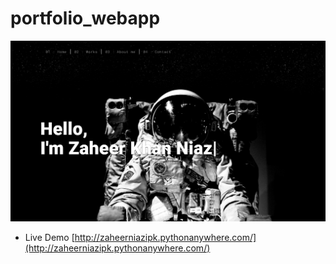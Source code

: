 # portfolio_webapp

<p align-content="center" width="100%">
  <a href="http://zaheerniazipk.pythonanywhere.com/">
  <img src="https://github.com/zaheerniazipk/portfolio_webapp/blob/main/Cover.png" >
   </a>

</p>

- Live Demo [http://zaheerniazipk.pythonanywhere.com/](http://zaheerniazipk.pythonanywhere.com/)
